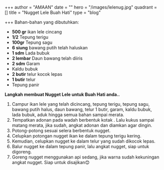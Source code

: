 +++
author = "AMAAN"
date = ""
hero = "/images/lelenug.jpg"
quadrant = []
title = "Nugget Lele Buah Hati"
type = "blog"

+++
Bahan-bahan yang dibutuhkan:

* **500 gr** ikan lele cincang
* **1/2** Tepung terigu
* **100gr** Tepung sagu
* **6 siung** bawang putih telah haluskan
* **1 sdm** Lada bubuk
* **2 lembar** Daun bawang telah diiris
* **2 sdm** Garam
* Kaldu bubuk
* **2 butir** telur kocok lepas
* **1 butir** telur
* Tepung panir

**Langkah membuat Nugget Lele untuk Buah Hati anda..**

1. Campur ikan lele yang telah dicincang, tepung terigu, tepung sagu, bawang putih halus, daun bawang, telur 1 butir, garam, kaldu bubuk, lada bubuk, aduk hingga semua bahan sampai merata.
2. Tempatkan adonan pada wadah berbentuk kotak . Lalu kukus sampai matang merata, jika sudah, angkat adonan dan diamkan agar dingin.
3. Potong-potong sesuai selera berbentuk nugget.
4. Celupkan potongan nugget ikan ke dalam tepung terigu kering.
5. Kemudian, celupkan nugget ke dalam telur yang sudah dikocok lepas.
6. Balur nugget ke dalam tepung panir, lalu angkat nugget, siap untuk digoreng.
7. Goreng nugget menggunakan api sedang, jika warna sudah kekuningan angkat nugget. Siap untuk disajikan😊